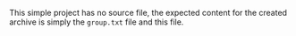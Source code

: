 This simple project has no source file, the expected content for the created
archive is simply the `group.txt` file and this file.
